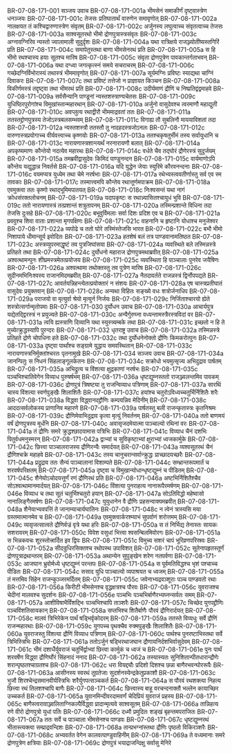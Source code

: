 BR-07-08-171-001  सञ्जय उवाच
BR-07-08-171-001a भीमसेनं समाकीर्णं दृष्ट्वास्त्रेण धनञ्जयः
BR-07-08-171-001c तेजसः प्रतिघातार्थं वारुणेन समावृणोत्
BR-07-08-171-002a नालक्षयत तं कश्चिद्वारुणास्त्रेण संवृतम्
BR-07-08-171-002c अर्जुनस्य लघुत्वाच्च संवृतत्वाच्च तेजसः
BR-07-08-171-003a साश्वसूतरथो भीमो द्रोणपुत्रास्त्रसंवृतः
BR-07-08-171-003c अग्नावग्निरिव न्यस्तो ज्वालामाली सुदुर्दृशः
BR-07-08-171-004a यथा रात्रिक्षये राजञ्ज्योतींष्यस्तगिरिं प्रति
BR-07-08-171-004c समापेतुस्तथा बाणा भीमसेनरथं प्रति
BR-07-08-171-005a स हि भीमो रथश्चास्य हयाः सूतश्च मारिष
BR-07-08-171-005c संवृता द्रोणपुत्रेण पावकान्तर्गताभवन्
BR-07-08-171-006a यथा दग्ध्वा जगत्कृत्स्नं समये सचराचरम्
BR-07-08-171-006c गच्छेदग्निर्विभोरास्यं तथास्त्रं भीममावृणोत्
BR-07-08-171-007a सूर्यमग्निः प्रविष्टः स्याद्यथा चाग्निं दिवाकरः
BR-07-08-171-007c तथा प्रविष्टं तत्तेजो न प्राज्ञायत किञ्चन
BR-07-08-171-008a विकीर्णमस्त्रं तद्दृष्ट्वा तथा भीमरथं प्रति
BR-07-08-171-008c उदीर्यमाणं द्रौणिं च निष्प्रतिद्वंद्वमाहवे
BR-07-08-171-009a सर्वसैन्यानि पाण्डूनां न्यस्तशस्त्राण्यचेतसः
BR-07-08-171-009c युधिष्ठिरपुरोगांश्च विमुखांस्तान्महारथान्
BR-07-08-171-010a अर्जुनो वासुदेवश्च त्वरमाणौ महाद्युती
BR-07-08-171-010c अवप्लुत्य रथाद्वीरौ भीममाद्रवतां ततः
BR-07-08-171-011a ततस्तद्द्रोणपुत्रस्य तेजोऽस्त्रबलसम्भवम्
BR-07-08-171-011c विगाह्य तौ सुबलिनौ माययाविशतां तदा
BR-07-08-171-012a न्यस्तशस्त्रौ ततस्तौ तु नादहदस्त्रजोऽनलः
BR-07-08-171-012c वारुणास्त्रप्रयोगाच्च वीर्यवत्त्वाच्च कृष्णयोः
BR-07-08-171-013a ततश्चकृषतुर्भीमं तस्य सर्वायुधानि च
BR-07-08-171-013c नारायणास्त्रशान्त्यर्थं नरनारायणौ बलात्
BR-07-08-171-014a अपकृष्यमाणः कौन्तेयो नदत्येव महारथः
BR-07-08-171-014c वर्धते चैव तद्घोरं द्रौणेरस्त्रं सुदुर्जयम्
BR-07-08-171-015a तमब्रवीद्वासुदेवः किमिदं पाण्डुनन्दन
BR-07-08-171-015c वार्यमाणोऽपि कौन्तेय यद्युद्धान्न निवर्तसे
BR-07-08-171-016a यदि युद्धेन जेयाः स्युरिमे कौरवनन्दनाः
BR-07-08-171-016c वयमप्यत्र युध्येम तथा चेमे नरर्षभाः
BR-07-08-171-017a रथेभ्यस्त्ववतीर्णास्तु सर्व एव स्म तावकाः
BR-07-08-171-017c तस्मात्त्वमपि कौन्तेय रथात्तूर्णमपाक्रम
BR-07-08-171-018a एवमुक्त्वा ततः कृष्णो रथाद्भूमिमपातयत्
BR-07-08-171-018c निःश्वसन्तं यथा नागं क्रोधसंरक्तलोचनम्
BR-07-08-171-019a यदापकृष्टः स रथान्न्यासितश्चायुधं भुवि
BR-07-08-171-019c ततो नारायणास्त्रं तत्प्रशान्तं शत्रुतापनम्
BR-07-08-171-020a तस्मिन्प्रशान्ते विधिना तदा तेजसि दुःसहे
BR-07-08-171-020c बभूवुर्विमलाः सर्वा दिशः प्रदिश एव च
BR-07-08-171-021a प्रववुश्च शिवा वाताः प्रशान्ता मृगपक्षिणः
BR-07-08-171-021c वाहनानि च हृष्टानि योधाश्च मनुजेश्वर
BR-07-08-171-022a व्यपोढे च ततो घोरे तस्मिंस्तेजसि भारत
BR-07-08-171-022c बभौ भीमो निशापाये धीमान्सूर्य इवोदितः
BR-07-08-171-023a हतशेषं बलं तत्र पाण्डवानामतिष्ठत
BR-07-08-171-023c अस्त्रव्युपरमाद्धृष्टं तव पुत्रजिघांसया
BR-07-08-171-024a व्यवस्थिते बले तस्मिन्नस्त्रे प्रतिहते तथा
BR-07-08-171-024c दुर्योधनो महाराज द्रोणपुत्रमथाब्रवीत्
BR-07-08-171-025a अश्वत्थामन्पुनः शीघ्रमस्त्रमेतत्प्रयोजय
BR-07-08-171-025c व्यवस्थिता हि पाञ्चालाः पुनरेव जयैषिणः
BR-07-08-171-026a अश्वत्थामा तथोक्तस्तु तव पुत्रेण मारिष
BR-07-08-171-026c सुदीनमभिनिःश्वस्य राजानमिदमब्रवीत्
BR-07-08-171-027a नैतदावर्तते राजन्नस्त्रं द्विर्नोपपद्यते
BR-07-08-171-027c आवर्तयन्निहन्त्येतत्प्रयोक्तारं न संशयः
BR-07-08-171-028a एष चास्त्रप्रतीघातं वासुदेवः प्रयुक्तवान्
BR-07-08-171-028c अन्यथा विहितः सङ्ख्ये वधः शत्रोर्जनाधिप
BR-07-08-171-029a पराजयो वा मृत्युर्वा श्रेयो मृत्युर्न निर्जयः
BR-07-08-171-029c निर्जिताश्चारयो ह्येते शस्त्रोत्सर्गान्मृतोपमाः
BR-07-08-171-030  दुर्योधन उवाच
BR-07-08-171-030a आचार्यपुत्र यद्येतद्द्विरस्त्रं न प्रयुज्यते
BR-07-08-171-030c अन्यैर्गुरुघ्ना वध्यन्तामस्त्रैरस्त्रविदां वर
BR-07-08-171-031a त्वयि ह्यस्त्राणि दिव्यानि यथा स्युस्त्र्यम्बके तथा
BR-07-08-171-031c इच्छतो न हि ते मुच्येत्क्रुद्धस्यापि पुरन्दरः
BR-07-08-171-032  धृतराष्ट्र उवाच
BR-07-08-171-032a तस्मिन्नस्त्रे प्रतिहते द्रोणे चोपधिना हते
BR-07-08-171-032c तथा दुर्योधनेनोक्तो द्रौणिः किमकरोत्पुनः
BR-07-08-171-033a दृष्ट्वा पार्थांश्च सङ्ग्रामे युद्धाय समवस्थितान्
BR-07-08-171-033c नारायणास्त्रनिर्मुक्तांश्चरतः पृतनामुखे
BR-07-08-171-034  सञ्जय उवाच
BR-07-08-171-034a जानन्पितुः स निधनं सिंहलाङ्गूलकेतनः
BR-07-08-171-034c सक्रोधो भयमुत्सृज्य अभिदुद्राव पार्षतम्
BR-07-08-171-035a अभिद्रुत्य च विंशत्या क्षुद्रकाणां नरर्षभः
BR-07-08-171-035c पञ्चभिश्चातिवेगेन विव्याध पुरुषर्षभम्
BR-07-08-171-036a धृष्टद्युम्नस्ततो राजञ्ज्वलन्तमिव पावकम्
BR-07-08-171-036c द्रोणपुत्रं त्रिषष्ट्या तु राजन्विव्याध पत्रिणाम्
BR-07-08-171-037a सारथिं चास्य विंशत्या स्वर्णपुङ्खैः शिलाशितैः
BR-07-08-171-037c हयांश्च चतुरोऽविध्यच्चतुर्भिर्निशितैः शरैः
BR-07-08-171-038a विद्ध्वा विद्ध्वानदद्द्रौणिः कम्पयन्निव मेदिनीम्
BR-07-08-171-038c आददत्सर्वलोकस्य प्राणानिव महारणे
BR-07-08-171-039a पार्षतस्तु बली राजन्कृतास्त्रः कृतनिश्रमः
BR-07-08-171-039c द्रौणिमेवाभिदुद्राव कृत्वा मृत्युं निवर्तनम्
BR-07-08-171-040a ततो बाणमयं वर्षं द्रोणपुत्रस्य मूर्धनि
BR-07-08-171-040c अवासृजदमेयात्मा पाञ्चाल्यो रथिनां वरः
BR-07-08-171-041a तं द्रौणिः समरे क्रुद्धश्छादयामास पत्रिभिः
BR-07-08-171-041c विव्याध चैनं दशभिः पितुर्वधमनुस्मरन्
BR-07-08-171-042a द्वाभ्यां च सुविकृष्टाभ्यां क्षुराभ्यां ध्वजकार्मुके
BR-07-08-171-042c छित्त्वा पाञ्चालराजस्य द्रौणिरन्यैः समार्दयत्
BR-07-08-171-043a व्यश्वसूतरथं चैनं द्रौणिश्चक्रे महाहवे
BR-07-08-171-043c तस्य चानुचरान्सर्वान्क्रुद्धः प्राच्छादयच्छरैः
BR-07-08-171-044a प्रद्रुद्राव ततः सैन्यं पाञ्चालानां विशाम्पते
BR-07-08-171-044c सम्भ्रान्तरूपमार्तं च शरवर्षपरिक्षतम्
BR-07-08-171-045a दृष्ट्वा च विमुखान्योधान्धृष्टद्युम्नं च पीडितम्
BR-07-08-171-045c शैनेयोऽचोदयत्तूर्णं रणं द्रौणिरथं प्रति
BR-07-08-171-046a अष्टभिर्निशितैश्चैव सोऽश्वत्थामानमार्दयत्
BR-07-08-171-046c विंशत्या पुनराहत्य नानारूपैरमर्षणम्
BR-07-08-171-046e विव्याध च तथा सूतं चतुर्भिश्चतुरो हयान्
BR-07-08-171-047a सोऽतिविद्धो महेष्वासो नानालिङ्गैरमर्षणः
BR-07-08-171-047c युयुधानेन वै द्रौणिः प्रहसन्वाक्यमब्रवीत्
BR-07-08-171-048a शैनेयाभ्यवपत्तिं ते जानाम्याचार्यघातिनः
BR-07-08-171-048c न त्वेनं त्रास्यसि मया ग्रस्तमात्मानमेव च
BR-07-08-171-049a एवमुक्त्वार्करश्म्याभं सुपर्वाणं शरोत्तमम्
BR-07-08-171-049c व्यसृजत्सात्वते द्रौणिर्वज्रं वृत्रे यथा हरिः
BR-07-08-171-050a स तं निर्भिद्य तेनास्तः सायकः सशरावरम्
BR-07-08-171-050c विवेश वसुधां भित्त्वा श्वसन्बिलमिवोरगः
BR-07-08-171-051a स भिन्नकवचः शूरस्तोत्त्रार्दित इव द्विपः
BR-07-08-171-051c विमुच्य सशरं चापं भूरिव्रणपरिस्रवः
BR-07-08-171-052a सीदन्रुधिरसिक्तश्च रथोपस्थ उपाविशत्
BR-07-08-171-052c सूतेनापहृतस्तूर्णं द्रोणपुत्राद्रथान्तरम्
BR-07-08-171-053a अथान्येन सुपुङ्खेन शरेण नतपर्वणा
BR-07-08-171-053c आजघान भ्रुवोर्मध्ये धृष्टद्युम्नं परन्तपः
BR-07-08-171-054a स पूर्वमतिविद्धश्च भृशं पश्चाच्च पीडितः
BR-07-08-171-054c ससाद युधि पाञ्चाल्यो व्यपाश्रयत च ध्वजम्
BR-07-08-171-055a तं मत्तमिव सिंहेन राजन्कुञ्जरमर्दितम्
BR-07-08-171-055c जवेनाभ्यद्रवञ्शूराः पञ्च पाण्डवतो रथाः
BR-07-08-171-056a किरीटी भीमसेनश्च वृद्धक्षत्रश्च पौरवः
BR-07-08-171-056c युवराजश्च चेदीनां मालवश्च सुदर्शनः
BR-07-08-171-056e पञ्चभिः पञ्चभिर्बाणैरभ्यघ्नन्सर्वतः समम्
BR-07-08-171-057a आशीविषाभैर्विंशद्भिः पञ्चभिश्चापि ताञ्शरैः
BR-07-08-171-057c चिच्छेद युगपद्द्रौणिः पञ्चविंशतिसायकान्
BR-07-08-171-058a सप्तभिश्च शितैर्बाणैः पौरवं द्रौणिरार्दयत्
BR-07-08-171-058c मालवं त्रिभिरेकेन पार्थं षड्भिर्वृकोदरम्
BR-07-08-171-059a ततस्ते विव्यधुः सर्वे द्रौणिं राजन्महारथाः
BR-07-08-171-059c युगपच्च पृथक्चैव रुक्मपुङ्खैः शिलाशितैः
BR-07-08-171-060a युवराजस्तु विंशत्या द्रौणिं विव्याध पत्रिणाम्
BR-07-08-171-060c पार्थश्च पुनरष्टाभिस्तथा सर्वे त्रिभिस्त्रिभिः
BR-07-08-171-061a ततोऽर्जुनं षड्भिरथाजघान द्रौणायनिर्दशभिर्वासुदेवम्
BR-07-08-171-061c भीमं दशार्धैर्युवराजं चतुर्भिर्द्वाभ्यां छित्त्वा कार्मुकं च ध्वजं च
BR-07-08-171-061e पुनः पार्थं शरवर्षेण विद्ध्वा द्रौणिर्घोरं सिंहनादं ननाद
BR-07-08-171-062a तस्यास्यतः सुनिशितान्पीतधारान्द्रौणेः शरान्पृष्ठतश्चाग्रतश्च
BR-07-08-171-062c धरा वियद्द्यौः प्रदिशो दिशश्च छन्ना बाणैरभवन्घोररूपैः
BR-07-08-171-063a आसीनस्य स्वरथं तूग्रतेजाः सुदर्शनस्येन्द्रकेतुप्रकाशौ
BR-07-08-171-063c भुजौ शिरश्चेन्द्रसमानवीर्यस्त्रिभिः शरैर्युगपत्सञ्चकर्त
BR-07-08-171-064a स पौरवं रथशक्त्या निहत्य छित्त्वा रथं तिलशश्चापि बाणैः
BR-07-08-171-064c छित्त्वास्य बाहू वरचन्दनाक्तौ भल्लेन कायाच्छिर उच्चकर्त
BR-07-08-171-065a युवानमिन्दीवरदामवर्णं चेदिप्रियं युवराजं प्रहस्य
BR-07-08-171-065c बाणैस्त्वरावाञ्ज्वलिताग्निकल्पैर्विद्ध्वा प्रादान्मृत्यवे साश्वसूतम्
BR-07-08-171-066a तान्निहत्य रणे वीरो द्रोणपुत्रो युधां पतिः
BR-07-08-171-066c दध्मौ प्रमुदितः शङ्खं बृहन्तमपराजितः
BR-07-08-171-067a ततः सर्वे च पाञ्चाला भीमसेनश्च पाण्डवः
BR-07-08-171-067c धृष्टद्युम्नरथं भीतास्त्यक्त्वा सम्प्राद्रवन्दिशः
BR-07-08-171-068a तान्प्रभग्नांस्तथा द्रौणिः पृष्ठतो विकिरञ्शरैः
BR-07-08-171-068c अभ्यवर्तत वेगेन कालवत्पाण्डुवाहिनीम्
BR-07-08-171-069a ते वध्यमानाः समरे द्रोणपुत्रेण क्षत्रियाः
BR-07-08-171-069c द्रोणपुत्रं भयाद्राजन्दिक्षु सर्वासु मेनिरे

